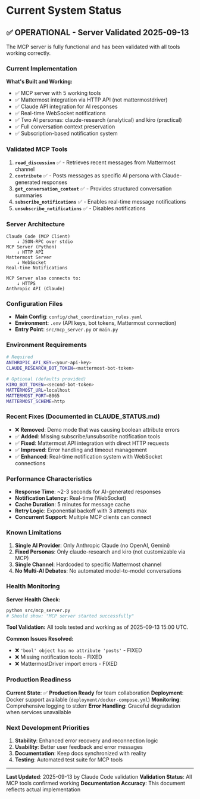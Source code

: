 # Current System Status

## ✅ OPERATIONAL - Server Validated 2025-09-13

The MCP server is fully functional and has been validated with all tools working correctly.

### Current Implementation

**What's Built and Working:**
- ✅ MCP server with 5 working tools
- ✅ Mattermost integration via HTTP API (not mattermostdriver)
- ✅ Claude API integration for AI responses
- ✅ Real-time WebSocket notifications
- ✅ Two AI personas: claude-research (analytical) and kiro (practical)
- ✅ Full conversation context preservation
- ✅ Subscription-based notification system

### Validated MCP Tools

1. **`read_discussion`** ✅ - Retrieves recent messages from Mattermost channel
2. **`contribute`** ✅ - Posts messages as specific AI persona with Claude-generated responses
3. **`get_conversation_context`** ✅ - Provides structured conversation summaries
4. **`subscribe_notifications`** ✅ - Enables real-time message notifications
5. **`unsubscribe_notifications`** ✅ - Disables notifications

### Server Architecture

```
Claude Code (MCP Client)
    ↓ JSON-RPC over stdio
MCP Server (Python)
    ↓ HTTP API
Mattermost Server
    ↓ WebSocket
Real-time Notifications

MCP Server also connects to:
    ↓ HTTPS
Anthropic API (Claude)
```

### Configuration Files

- **Main Config**: `config/chat_coordination_rules.yaml`
- **Environment**: `.env` (API keys, bot tokens, Mattermost connection)
- **Entry Point**: `src/mcp_server.py` or `main.py`

### Environment Requirements

```bash
# Required
ANTHROPIC_API_KEY=<your-api-key>
CLAUDE_RESEARCH_BOT_TOKEN=<mattermost-bot-token>

# Optional (defaults provided)
KIRO_BOT_TOKEN=<second-bot-token>
MATTERMOST_URL=localhost
MATTERMOST_PORT=8065
MATTERMOST_SCHEME=http
```

### Recent Fixes (Documented in CLAUDE_STATUS.md)

- ❌ **Removed**: Demo mode that was causing boolean attribute errors
- ✅ **Added**: Missing subscribe/unsubscribe notification tools
- ✅ **Fixed**: Mattermost API integration with direct HTTP requests
- ✅ **Improved**: Error handling and timeout management
- ✅ **Enhanced**: Real-time notification system with WebSocket connections

### Performance Characteristics

- **Response Time**: ~2-3 seconds for AI-generated responses
- **Notification Latency**: Real-time (WebSocket)
- **Cache Duration**: 5 minutes for message cache
- **Retry Logic**: Exponential backoff with 3 attempts max
- **Concurrent Support**: Multiple MCP clients can connect

### Known Limitations

1. **Single AI Provider**: Only Anthropic Claude (no OpenAI, Gemini)
2. **Fixed Personas**: Only claude-research and kiro (not customizable via MCP)
3. **Single Channel**: Hardcoded to specific Mattermost channel
4. **No Multi-AI Debates**: No automated model-to-model conversations

### Health Monitoring

**Server Health Check:**
```bash
python src/mcp_server.py
# Should show: "MCP server started successfully"
```

**Tool Validation:**
All tools tested and working as of 2025-09-13 15:00 UTC.

**Common Issues Resolved:**
- ❌ `'bool' object has no attribute 'posts'` - FIXED
- ❌ Missing notification tools - FIXED
- ❌ MattermostDriver import errors - FIXED

### Production Readiness

**Current State**: ✅ **Production Ready** for team collaboration
**Deployment**: Docker support available (`deployment/docker-compose.yml`)
**Monitoring**: Comprehensive logging to stderr
**Error Handling**: Graceful degradation when services unavailable

### Next Development Priorities

1. **Stability**: Enhanced error recovery and reconnection logic
2. **Usability**: Better user feedback and error messages
3. **Documentation**: Keep docs synchronized with reality
4. **Testing**: Automated test suite for MCP tools

---

**Last Updated**: 2025-09-13 by Claude Code validation
**Validation Status**: All MCP tools confirmed working
**Documentation Accuracy**: This document reflects actual implementation